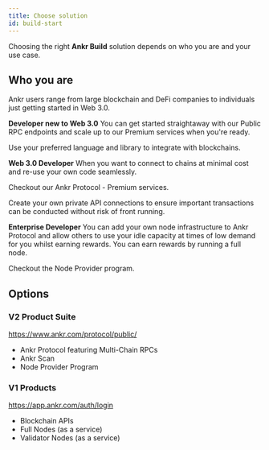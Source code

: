 ```yaml
---
title: Choose solution
id: build-start
---
```


Choosing the right **Ankr Build** solution depends on who you are and your use case. 

## Who you are

Ankr users range from large blockchain and DeFi companies to individuals just getting started in Web 3.0.

**Developer new to Web 3.0**
You can get started straightaway with our Public RPC endpoints and scale up to our Premium services when you're ready.

Use your preferred language and library to integrate with blockchains. 

**Web 3.0 Developer**
When you want to connect to chains at minimal cost and re-use your own code seamlessly.

Checkout our Ankr Protocol - Premium services.

Create your own private API connections to ensure important transactions can be conducted without risk of front running.

**Enterprise Developer**
You can add your own node infrastructure to Ankr Protocol and allow others to use your idle capacity at times of low demand for you whilst earning rewards. You can earn rewards by running a full node. 

Checkout the Node Provider program. 

## Options

### V2 Product Suite
https://www.ankr.com/protocol/public/
* Ankr Protocol featuring Multi-Chain RPCs
* Ankr Scan
* Node Provider Program

### V1 Products
https://app.ankr.com/auth/login
* Blockchain APIs 
* Full Nodes (as a service)
* Validator Nodes (as a service)


